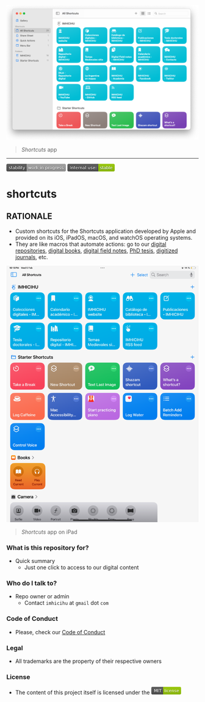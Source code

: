 <p align="center">
  <img src="images/Screenshot_2025-02-07.png?raw=true" alt="IMHICIHU's custom Shortcuts"/>
</p>

> _Shortcuts_ app
---

![stability-work_in_progress](images/stability_work_in_progress.png)
![internal-use-green](images/internal_use_stable.png)

# shortcuts


## RATIONALE

* Custom shortcuts for the Shortcuts application developed by Apple and provided on its iOS, iPadOS, macOS, and watchOS operating systems.
* They are like macros that automate actions: go to our [digital repositories](https://ri.conicet.gov.ar/handle/11336/458/discover), [digital books](https://imhicihu.conicet.gov.ar/publicaciones/), [digital field notes](https://imhicihu.conicet.gov.ar/Bormida/), [PhD tesis](https://ri.conicet.gov.ar/handle/11336/458/discover?filtertype=type&filter_relational_operator=contains&filter=thesis), [digitized journals](https://imhicihu.conicet.gov.ar/colecciones-digitales/), etc. 

<p align="center">
  <img src="images/IMG_0860.PNG?raw=true" alt="IMHICIHU's custom Shortcuts"/>
</p>

> _Shortcuts_ app on iPad
### What is this repository for? ###

* Quick summary
    - Just one click to access to our digital content
     
### Who do I talk to? ###

* Repo owner or admin
    - Contact `imhicihu` at `gmail` dot `com`

### Code of Conduct

* Please, check our [Code of Conduct](code_of_conduct.md)

### Legal ###

* All trademarks are the property of their respective owners

### License ###

* The content of this project itself is licensed under the ![MIT Licence](images/MIT-license-green.png)
